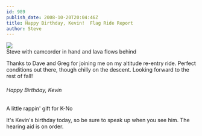 ```yaml
---
id: 989
publish_date: 2008-10-20T20:04:46Z
title: Happy Birthday, Kevin!  Flag Ride Report
author: Steve
---
```

[![](http://www.flagstafffrenzy.org/wp-content/uploads/2008/10/steve_lava.jpg)](http://www.flagstafffrenzy.org/wp-content/uploads/2008/10/steve_lava.jpg)  
Steve with camcorder in hand and lava flows behind

Thanks to Dave and Greg for joining me on my altitude re-entry ride. Perfect conditions out there, though chilly on the descent. Looking forward to the rest of fall!

###### Happy Birthday, Kevin

  
A little rappin' gift for K-No

It's Kevin's birthday today, so be sure to speak up when you see him. The hearing aid is on order.